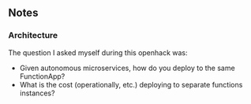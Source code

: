 

## Notes

### Architecture

The question I asked myself during this openhack was: 

- Given autonomous microservices, how do you deploy to the same FunctionApp? 
- What is the cost (operationally, etc.) deploying to separate functions instances?
